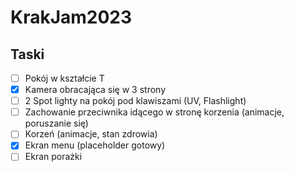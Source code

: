 # KrakJam2023

## Taski

- [ ] Pokój w kształcie T
- [x] Kamera obracająca się w 3 strony
- [ ] 2 Spot lighty na pokój pod klawiszami (UV, Flashlight)
- [ ] Zachowanie przeciwnika idącego w stronę korzenia (animacje, poruszanie się)
- [ ] Korzeń (animacje, stan zdrowia)
- [X] Ekran menu (placeholder gotowy)
- [ ] Ekran porażki